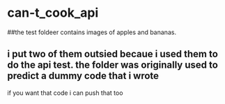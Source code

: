 # can-t_cook_api
##the test foldeer contains images of apples and bananas.
## i put two of them outsied becaue i used them to do the api test. the folder was originally used to predict a dummy code that i wrote 
if you want that code i can push that too
